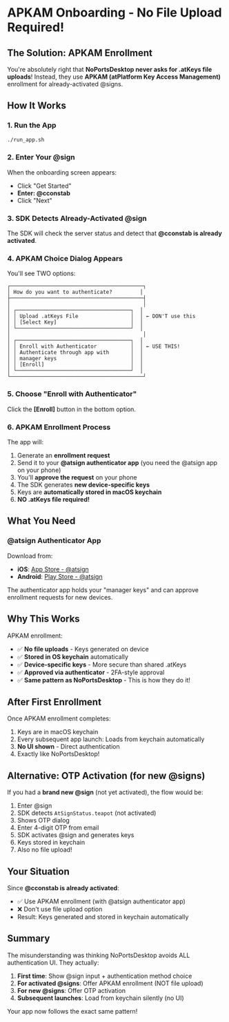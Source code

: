# APKAM Onboarding - No File Upload Required!

## The Solution: APKAM Enrollment

You're absolutely right that **NoPortsDesktop never asks for .atKeys file uploads**! Instead, they use **APKAM (atPlatform Key Access Management)** enrollment for already-activated @signs.

## How It Works

### 1. Run the App

```bash
./run_app.sh
```

### 2. Enter Your @sign

When the onboarding screen appears:
- Click "Get Started"
- **Enter: @cconstab**
- Click "Next"

### 3. SDK Detects Already-Activated @sign

The SDK will check the server status and detect that **@cconstab is already activated**.

### 4. APKAM Choice Dialog Appears

You'll see TWO options:

```
┌───────────────────────────────────────────┐
│ How do you want to authenticate?         │
├───────────────────────────────────────────┤
│                                           │
│ ┌─────────────────────────────────────┐  │
│ │ Upload .atKeys File                 │  │ ← DON'T use this
│ │ [Select Key]                        │  │
│ └─────────────────────────────────────┘  │
│                                           │
│ ┌─────────────────────────────────────┐  │
│ │ Enroll with Authenticator           │  │ ← USE THIS!
│ │ Authenticate through app with       │  │
│ │ manager keys                        │  │
│ │ [Enroll]                            │  │
│ └─────────────────────────────────────┘  │
└───────────────────────────────────────────┘
```

### 5. Choose "Enroll with Authenticator"

Click the **[Enroll]** button in the bottom option.

### 6. APKAM Enrollment Process

The app will:
1. Generate an **enrollment request**
2. Send it to your **@atsign authenticator app** (you need the @atsign app on your phone)
3. You'll **approve the request** on your phone
4. The SDK generates **new device-specific keys**
5. Keys are **automatically stored in macOS keychain**
6. **NO .atKeys file required!**

## What You Need

### @atsign Authenticator App

Download from:
- **iOS**: [App Store - @atsign](https://apps.apple.com/app/atsign-authenticator)
- **Android**: [Play Store - @atsign](https://play.google.com/store/apps/details?id=com.atsign.authenticator)

The authenticator app holds your "manager keys" and can approve enrollment requests for new devices.

## Why This Works

APKAM enrollment:
- ✅ **No file uploads** - Keys generated on device
- ✅ **Stored in OS keychain** automatically
- ✅ **Device-specific keys** - More secure than shared .atKeys
- ✅ **Approved via authenticator** - 2FA-style approval
- ✅ **Same pattern as NoPortsDesktop** - This is how they do it!

## After First Enrollment

Once APKAM enrollment completes:
1. Keys are in macOS keychain
2. Every subsequent app launch: Loads from keychain automatically
3. **No UI shown** - Direct authentication
4. Exactly like NoPortsDesktop!

## Alternative: OTP Activation (for new @signs)

If you had a **brand new @sign** (not yet activated), the flow would be:
1. Enter @sign
2. SDK detects `AtSignStatus.teapot` (not activated)
3. Shows OTP dialog
4. Enter 4-digit OTP from email
5. SDK activates @sign and generates keys
6. Keys stored in keychain
7. Also no file upload!

## Your Situation

Since **@cconstab is already activated**:
- ✅ Use APKAM enrollment (with @atsign authenticator app)
- ❌ Don't use file upload option
- Result: Keys generated and stored in keychain automatically

## Summary

The misunderstanding was thinking NoPortsDesktop avoids ALL authentication UI. They actually:
1. **First time**: Show @sign input + authentication method choice
2. **For activated @signs**: Offer APKAM enrollment (NOT file upload)
3. **For new @signs**: Offer OTP activation
4. **Subsequent launches**: Load from keychain silently (no UI)

Your app now follows the exact same pattern!
